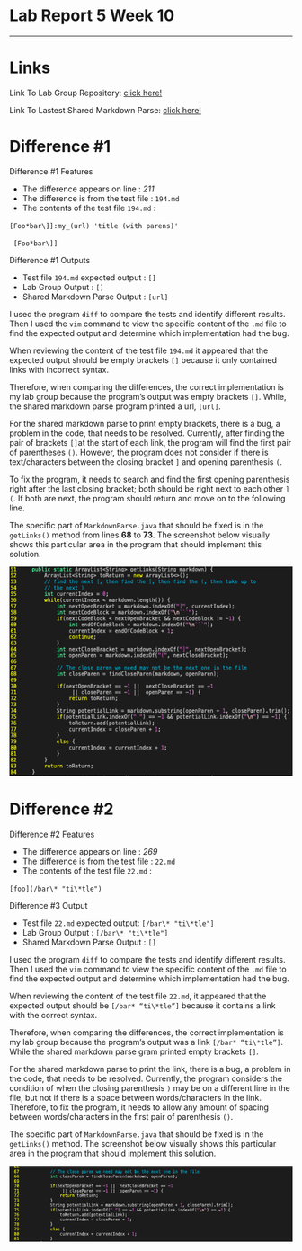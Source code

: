 # Lab Report 5 Week 10 
---

# Links

Link To Lab Group Repository: [click here!](https://github.com/smissula/markdown-parse)

Link To Lastest Shared Markdown Parse: [click here!](https://github.com/ucsd-cse15l-w22/markdown-parse)

# Difference #1 

Difference #1 Features
- The difference appears on line : *211*
- The difference is from the test file : ``194.md``
- The contents of the test file ``194.md`` : 

``[Foo*bar\]]:my_(url) 'title (with parens)' ``
 
`` [Foo*bar\]]``

Difference #1 Outputs
- Test file ``194.md`` expected output : ``[]``
- Lab Group Output : ``[]``
- Shared Markdown Parse Output : ``[url]``

I used the program ``diff`` to compare the tests and identify different results. Then I used the ``vim`` command to view the specific content of the ``.md`` file to find the expected output and determine which implementation had the bug.

When reviewing the content of the test file ``194.md`` it appeared that the expected output should be empty brackets ``[]`` because it only contained links with incorrect syntax. 

Therefore, when comparing the differences, the correct implementation is my lab group because the program’s output was empty brackets ``[]``. While, the shared markdown parse program printed a url, ``[url]``.
 
For the shared markdown parse to print empty brackets, there is a bug, a problem in the code, that needs to be resolved. Currently, after finding the pair of brackets ``[]``at the start of each link, the program will find the first pair of parentheses ``()``. However, the program does not consider if there is text/characters between the closing bracket ``]`` and opening parenthesis ``(``. 

To fix the program, it needs to search and find the first opening parenthesis right after the last closing bracket; both should be right next to each other ``](``. If both are next, the program should return and move on to the following line. 

The specific part of ``MarkdownParse.java`` that should be fixed is in the ``getLinks()`` method from lines **68** to **73**. The screenshot below visually shows this particular area in the program that should implement this solution. 

![image](redo_JoeCodeFix1.png)

# Difference #2  

Difference #2 Features
- The difference appears on line : *269* 
- The difference is from the test file : ``22.md``
- The contents of the test file ``22.md`` : 

``[foo](/bar\* "ti\*tle")``

Difference #3 Output
- Test file ``22.md`` expected output: ``[/bar\* "ti\*tle"]``
- Lab Group Output : ``[/bar\* "ti\*tle"]``
- Shared Markdown Parse Output : ``[]`` 

I used the program ``diff`` to compare the tests and identify different results. Then I used the ``vim`` command to view the specific content of the ``.md`` file to find the expected output and determine which implementation had the bug.

When reviewing the content of the test file ``22.md``, it appeared that the expected output should be ``[/bar* “ti\*tle”]`` because it contains a link with the correct syntax. 

Therefore, when comparing the differences, the correct implementation is my lab group because the program’s output was a link ``[/bar* “ti\*tle”]``. While the shared markdown parse gram printed empty brackets ``[]``. 

For the shared markdown parse to print the link, there is a bug, a problem in the code, that needs to be resolved. Currently, the program considers the condition of when the closing parenthesis ``)`` may be on a different line in the file, but not if there is a space between words/characters in the link. Therefore, to fix the program, it needs to allow any amount of spacing between words/characters in the first pair of parenthesis ``()``.

The specific part of ``MarkdownParse.java`` that should be fixed is in the ``getLinks()`` method. The screenshot below visually shows this particular area in the program that should implement this solution. 

![image](joe_codeFix2.png)